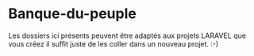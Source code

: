 # Banque-du-peuple

Les dossiers ici présents peuvent être adaptés  aux projets LARAVEL  que vous  créez 
il suffit juste de les coller dans un nouveau projet. :-) 
